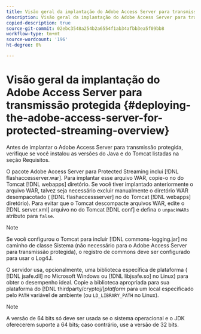 ```yaml
---
title: Visão geral da implantação do Adobe Access Server para transmissão protegida
description: Visão geral da implantação do Adobe Access Server para transmissão protegida
copied-description: true
source-git-commit: 02ebc3548a254b2a6554f1ab34afbb3ea5f09bb8
workflow-type: tm+mt
source-wordcount: '196'
ht-degree: 0%

---
```


# Visão geral da implantação do Adobe Access Server para transmissão protegida {#deploying-the-adobe-access-server-for-protected-streaming-overview}

Antes de implantar o Adobe Access Server para transmissão protegida, verifique se você instalou as versões do Java e do Tomcat listadas na seção Requisitos.

O pacote Adobe Access Server para Protected Streaming inclui [!DNL flashaccesserver.war]. Para implantar esse arquivo WAR, copie-o no do Tomcat [!DNL webapps] diretório. Se você tiver implantado anteriormente o arquivo WAR, talvez seja necessário excluir manualmente o diretório WAR desempacotado ( [!DNL flashaccessserver] no do Tomcat [!DNL webapps] diretório). Para evitar que o Tomcat descompacte arquivos WAR, edite o [!DNL server.xml] arquivo no do Tomcat [!DNL conf] e defina o `unpackWARs` atributo para `false`.

>[!NOTE]
>
>Se você configurou o Tomcat para incluir [!DNL commons-logging.jar] no caminho de classe Sistema (não necessário para o Adobe Access Server para transmissão protegida), o registro de commons deve ser configurado para usar o Log4J.

O servidor usa, opcionalmente, uma biblioteca específica de plataforma ( [!DNL jsafe.dll] no Microsoft Windows ou [!DNL libjsafe.so] no Linux) para obter o desempenho ideal. Copie a biblioteca apropriada para sua plataforma do [!DNL thirdparty/cryptoj/]*platform* para um local especificado pelo `PATH` variável de ambiente (ou `LD_LIBRARY_PATH` no Linux).

>[!NOTE]
>
>A versão de 64 bits só deve ser usada se o sistema operacional e o JDK oferecerem suporte a 64 bits; caso contrário, use a versão de 32 bits.
